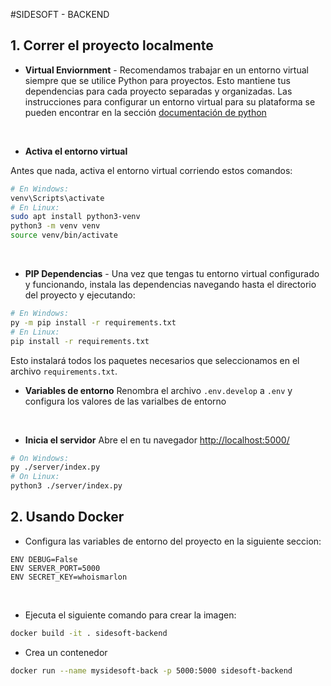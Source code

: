 #SIDESOFT - BACKEND
## 1. Correr el proyecto localmente

* **Virtual Enviornment** - Recomendamos trabajar en un entorno virtual siempre que se utilice Python para proyectos. Esto mantiene tus dependencias para cada proyecto separadas y organizadas. Las instrucciones para configurar un entorno virtual para su plataforma se pueden encontrar en la sección [documentación de python](https://packaging.python.org/guides/installing-using-pip-and-virtual-environments/)
<br>

* **Activa el entorno virtual**

Antes que nada, activa el entorno virtual corriendo estos comandos:

```bash
# En Windows:
venv\Scripts\activate
# En Linux:
sudo apt install python3-venv
python3 -m venv venv
source venv/bin/activate
```
<br>

* **PIP Dependencias** - Una vez que tengas tu entorno virtual configurado y funcionando, instala las dependencias navegando hasta el directorio del proyecto y ejecutando:
```bash
# En Windows:
py -m pip install -r requirements.txt
# En Linux:
pip install -r requirements.txt
```
Esto instalará todos los paquetes necesarios que seleccionamos en el archivo `requirements.txt`.
<br>


* **Variables de entorno**
Renombra el archivo `.env.develop` a `.env` y configura los valores de las varialbes de entorno 
<br>

* **Inicia el servidor**
Abre el en tu navegador [http://localhost:5000/](http://localhost:5000/)
```bash
# On Windows:
py ./server/index.py
# On Linux:
python3 ./server/index.py
```
## 2. Usando Docker
* Configura las variables de entorno del proyecto en la siguiente seccion:

```
ENV DEBUG=False
ENV SERVER_PORT=5000
ENV SECRET_KEY=whoismarlon
```
<br/>

* Ejecuta el siguiente comando para crear la imagen:
```bash
docker build -it . sidesoft-backend
```

* Crea un contenedor
```bash
docker run --name mysidesoft-back -p 5000:5000 sidesoft-backend
```
